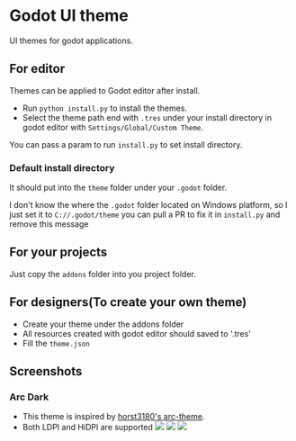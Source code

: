 # Godot UI theme

UI themes for godot applications.

## For editor

Themes can be applied to Godot editor after install.

* Run `python install.py` to install the themes.
* Select the theme path end with `.tres` under your install directory in godot editor with `Settings/Global/Custom Theme`.

You can pass a param to run `install.py` to set install directory.

### Default install directory

It should put into the `theme` folder under your `.godot` folder.

I don't know the where the `.godot` folder located on Windows platform, so I just set it to `C://.godot/theme` you can pull a PR to fix it in `install.py` and remove this message

## For your projects

Just copy the `addons` folder into you project folder.

## For designers(To create your own theme)

* Create your theme under the addons folder
* All resources created with godot editor should saved to '.tres'
* Fill the `theme.json`


## Screenshots

### Arc Dark

* This theme is inspired by [horst3180's arc-theme](https://github.com/horst3180/arc-theme).
* Both LDPI and HiDPI are supported
![](https://cdn.rawgit.com/Geequlim/depot/master/images/godot/arc_dark_pm.png)
![](https://cdn.rawgit.com/Geequlim/depot/master/images/godot/arc_dark_LDPI.png)
![](https://cdn.rawgit.com/Geequlim/depot/master/images/godot/arc_dark_HiDPI.png)
